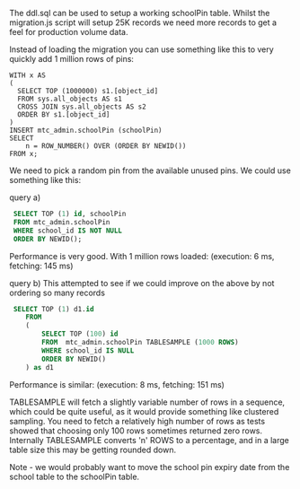 The ddl.sql can be used to setup a working schoolPin table.  Whilst the migration.js script will setup 25K records we need
more records to get a feel for production volume data.

Instead of loading the migration you can use something like this to very quickly add 1 million rows of pins:

```
WITH x AS
(
  SELECT TOP (1000000) s1.[object_id]
  FROM sys.all_objects AS s1
  CROSS JOIN sys.all_objects AS s2
  ORDER BY s1.[object_id]
)
INSERT mtc_admin.schoolPin (schoolPin)
SELECT
    n = ROW_NUMBER() OVER (ORDER BY NEWID())
FROM x;
```


We need to pick a random pin from the available unused pins.  We could use something like this:

query a)
```SQL
 SELECT TOP (1) id, schoolPin
 FROM mtc_admin.schoolPin
 WHERE school_id IS NOT NULL
 ORDER BY NEWID();
 ```

 Performance is very good.  With 1 million rows loaded:  (execution: 6 ms, fetching: 145 ms)

 query b)  This attempted to see if we could improve on the above by not ordering so many records
 ```SQL
  SELECT TOP (1) d1.id
     FROM
     (
         SELECT TOP (100) id
         FROM  mtc_admin.schoolPin TABLESAMPLE (1000 ROWS)
         WHERE school_id IS NULL
         ORDER BY NEWID()
     ) as d1
 ```

 Performance is similar: (execution: 8 ms, fetching: 151 ms)

 TABLESAMPLE will fetch a slightly variable number of rows in a sequence, which could be quite useful, as it would
 provide something like clustered sampling.  You need to fetch a relatively high number of rows as tests showed that
 choosing only 100 rows sometimes returned zero rows.  Internally TABLESAMPLE converts 'n' ROWS to a percentage, and in
 a large table size this may be getting rounded down.

Note - we would probably want to move the school pin expiry date from the school table to the schoolPin table.
